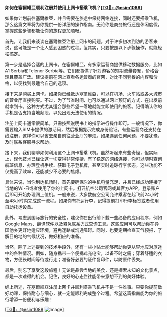 **如何在塞爾維亞顺利注册并使用上网卡搭乘飞机？[[TG💪+ @esim1088](https://t.me/s/esim1088)]**

如果你计划前往塞爾維亞，并且需要在旅途中保持网络连接，同时还要搭乘飞机，那么这篇文章将为你提供一份详细的操作指南。无论你是商务旅行还是休闲度假，掌握这些步骤都能让你的旅程更加顺畅。

首先，让我们来谈谈在塞爾維亞注册上网卡的问题。对于许多初次到访的游客来说，这可能是一个让人感到困惑的过程。但其实，只要按照以下步骤操作，就能轻松搞定。

第一步是选择合适的上网卡。在塞爾維亞，有多家运营商提供移动数据服务，比如A1 Serbia和Telenor Serbia等。它们都提供了针对游客的短期流量套餐，价格合理且覆盖广泛。建议提前在网上查看各运营商的官网，对比不同套餐的内容和价格，以便找到最适合自己的选项。

接下来是购买上网卡。如果你已经抵达塞爾維亞，可以在机场、火车站或各大城市的营业厅直接购买。不过，为了节省时间，也可以通过网上预订的方式，在出发前就拿到卡。这种方式尤其适合那些希望一落地就能立即使用的旅客。记得确认你的手机是否支持当地频段，以免出现无法使用的情况。

注册上网卡通常很简单，只需按照说明书上的指示进行操作即可。一般情况下，你需要输入SIM卡提供的激活码，然后根据提示完成身份验证。有些运营商还支持在线注册，这样你可以省去亲自前往营业厅的麻烦。如果遇到任何问题，不要犹豫，及时联系客服寻求帮助。

接下来，我们聊聊如何利用这个上网卡搭乘飞机。虽然听起来有些奇怪，但实际上，现代技术已经让这一切变得非常便捷。有了稳定的网络连接，你可以随时查询航班信息、办理登机手续、获取电子登机牌，甚至实时追踪行李状态。这些功能不仅提高了效率，还能减少不必要的焦虑。

具体来说，当你到达机场时，首先要确保你的手机电量充足，并且已经成功连接了当地的Wi-Fi或者使用了你的上网卡。打开航空公司官网或其官方APP，登录账户后即可开始办理网上值机。一般来说，大多数航空公司允许乘客在起飞前24小时至48小时内完成这一流程。如果你有托运行李，记得提前打印行李标签或者使用自助托运设备。

此外，考虑到国际旅行的安全性，建议你在出行前下载一些必备的应用程序，例如Google Maps、翻译软件以及紧急联系方式查询工具。这些应用可以帮助你在异国他乡更好地适应环境，避免迷路或沟通障碍。同时，也要定期检查天气预报，了解目的地的气候状况，做好相应的准备。

当然，除了上述提到的技术手段外，还有一些小贴士能够帮助你更从容地应对旅途中的各种情况。例如，随身携带一个便携式充电宝，以备不时之需；穿着舒适的衣物，方便长时间等待或行走；准备好必要的证件复印件，以防原件丢失。

最后，别忘了享受这段旅程！无论是品尝当地的美食，还是探索未知的文化景点，都是一次难得的机会。记住，良好的心态往往能带来意想不到的美好体验。

综上所述，在塞爾維亞注册上网卡并顺利搭乘飞机并不是一件难事。只要你提前做好功课，保持耐心与细心，就一定能顺利完成整个过程。希望这篇指南能为你的旅行增添一份便利与乐趣！

[[TG💪+ @esim1088](https://t.me/s/esim1088) ![Image](https://i.postimg.cc/4NQfJmqS/Snipaste-2025-05-13-00-14-12.png)]